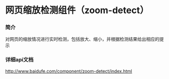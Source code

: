 网页缩放检测组件（zoom-detect）
==========================

### 简介
对网页的缩放情况进行实时检测，包括放大、缩小，并根据检测结果给出相应的提示

### 详细api文档
http://www.baidufe.com/component/zoom-detect/index.html